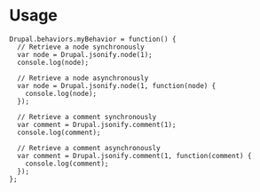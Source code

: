# Usage

    Drupal.behaviors.myBehavior = function() {
      // Retrieve a node synchronously
      var node = Drupal.jsonify.node(1);
      console.log(node);
      
      // Retrieve a node asynchronously
      var node = Drupal.jsonify.node(1, function(node) {
        console.log(node);
      });
      
      // Retrieve a comment synchronously
      var comment = Drupal.jsonify.comment(1);
      console.log(comment);
      
      // Retrieve a comment asynchronously
      var comment = Drupal.jsonify.comment(1, function(comment) {
        console.log(comment);
      });
    };